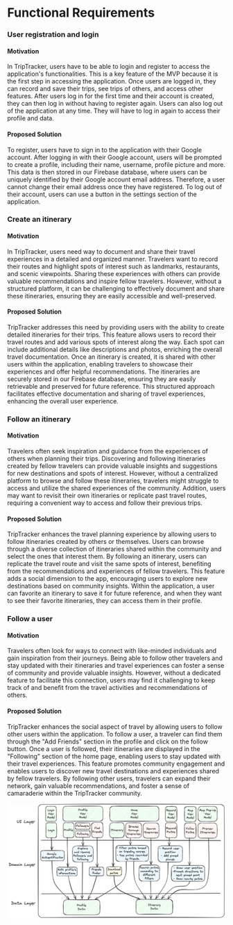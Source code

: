 # Functional Requirements

### User registration and login

#### Motivation

In TripTracker, users have to be able to login and register to access the application's 
functionalities. This is a key feature of the MVP because it is the first step in accessing the 
application. Once users are logged in, they can record and save their trips, see trips of others, 
and access other features. After users log in for the first time and their account is created, 
they can then log in without having to register again. Users can also log out of the application at 
any time. They will have to log in again to access their profile and data.


#### Proposed Solution

To register, users have to sign in to the application with their Google account. After logging in
with their Google account, users will be prompted to create a profile, including their name, 
username, profile picture and more. This data is then stored in our Firebase database, where users 
can be uniquely identified by their Google account email address. Therefore, a user cannot change 
their email address once they have registered. To log out of their account, users can use a button 
in the settings section of the application.

### Create an itinerary

#### Motivation

In TripTracker, users need way to document and share their travel experiences in a detailed and 
organized manner. Travelers want to record their routes and highlight spots of interest such as 
landmarks, restaurants, and scenic viewpoints. Sharing these experiences with others can provide 
valuable recommendations and inspire fellow travelers. However, without a structured platform, it 
can be challenging to effectively document and share these itineraries, ensuring they are easily 
accessible and well-preserved.

#### Proposed Solution

TripTracker addresses this need by providing users with the ability to create detailed itineraries 
for their trips. This feature allows users to record their travel routes and add various spots of 
interest along the way. Each spot can include additional details like descriptions and photos, 
enriching the overall travel documentation. Once an itinerary is created, it is shared with other 
users within the application, enabling travelers to showcase their experiences and offer helpful 
recommendations. The itineraries are securely stored in our Firebase database, ensuring they are 
easily retrievable and preserved for future reference. This structured approach facilitates 
effective documentation and sharing of travel experiences, enhancing the overall user experience.

### Follow an itinerary

#### Motivation

Travelers often seek inspiration and guidance from the experiences of others when planning their 
trips. Discovering and following itineraries created by fellow travelers can provide valuable 
insights and suggestions for new destinations and spots of interest. However, without a centralized 
platform to browse and follow these itineraries, travelers might struggle to access and utilize the 
shared experiences of the community. Addition, users may want to revisit their own itineraries or 
replicate past travel routes, requiring a convenient way to access and follow their previous trips.

#### Proposed Solution

TripTracker enhances the travel planning experience by allowing users to follow itineraries created 
by others or themselves. Users can browse through a diverse collection of itineraries shared 
within the community and select the ones that interest them. By following an itinerary, users can 
replicate the travel route and visit the same spots of interest, benefiting from the recommendations 
and experiences of fellow travelers. This feature adds a social dimension to the app, encouraging
users to explore new destinations based on community insights. Within the application, a user can 
favorite an itinerary to save it for future reference, and when they want to see their favorite 
itineraries, they can access them in their profile.

### Follow a user

#### Motivation

Travelers often look for ways to connect with like-minded individuals and gain inspiration from 
their journeys. Being able to follow other travelers and stay updated with their itineraries and
travel experiences can foster a sense of community and provide valuable insights. However, without a
dedicated feature to facilitate this connection, users may find it challenging to keep track of and 
benefit from the travel activities and recommendations of others.

#### Proposed Solution

TripTracker enhances the social aspect of travel by allowing users to follow other users within the
application. To follow a user, a traveler can find them through the "Add Friends" section in the
profile and click on the follow button. Once a user is followed, their itineraries are displayed in 
the "Following" section of the home page, enabling users to stay updated with their travel 
experiences. This feature promotes community engagement and enables users to discover new travel 
destinations and experiences shared by fellow travelers. By following other users, travelers can 
expand their network, gain valuable recommendations, and foster a sense of camaraderie within the 
TripTracker community.

![Architecture Diagram](./architecture_diagram.png)

